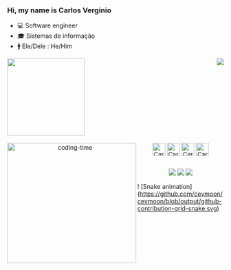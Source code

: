 ### Hi, my name is Carlos Verginio

- 💻 Software engineer
- 🎓 Sistemas de informação
- 🚹 Ele/Dele : He/Him

<div>
   <img height="180em" src="https://github-readme-stats.vercel.app/api?username=cevmoon&show_icons=true&theme=radical">
   <img align="right" src="https://github-readme-stats.vercel.app/api/top-langs/?username=cevmoon&layout-compact&langs_count-16&theme=radical">
</div>

<div align="center"
<div style="display: inline_block"><br>
<img align="left" height="280px" width="300px" alt="coding-time" src="https://cdn.discordapp.com/attachments/1057043644739223554/1060004417702740068/1672762460595.gif"
  <img align="center" alt="Carlos-HTML" height="30" width"40" src="https://img.shields.io/badge/HTML-239120?style=for-the-badge&logo=html5&logoColor=white">
  <img align="center" alt="Carlos-CSS" height="30" width"40" src="https://img.shields.io/badge/CSS-239120?&style=for-the-badge&logo=css3&logoColor=white">
  <img align="center" alt="Carlos-JS" height="30" width"40" src="https://img.shields.io/badge/JavaScript-F7DF1E?style=for-the-badge&logo=javascript&logoColor=black">
  <img align="center" alt="Carlos-REACT" height="30" width"40" src="https://img.shields.io/badge/React-20232A?style=for-the-badge&logo=react&logoColor=61DAFB">
  <img align="center" alt="Carlos-NJS" height="30" width"40" src="https://img.shields.io/badge/Node.js-43853D?style=for-the-badge&logo=node.js&logoColor=white">
</div>

##

<div align="center"
  <a href="https://www.linkedin.com/in/carlosev" target="_blank"><img src="https://img.shields.io/badge/LinkedIn-0077B5?style=for-the-badge&logo=linkedin&logoColor=white" target="_blank"></a>
  <a href="https://discord.gg/nzFmv2fBvU" target="_blank"><img src="https://img.shields.io/badge/Discord-7289DA?style=for-the-badge&logo=discord&logoColor=white"></a>
  <a href="https://www.twitch.tv/istoned2"_blank"><img src="https://img.shields.io/badge/Twitch-9146FF?style=for-the-badge&logo=twitch&logoColor=white"></a>
</div>

  ! [Snake animation] (https://github.com/cevmoon/cevmoon/blob/output/github-contribution-grid-snake.svg)
